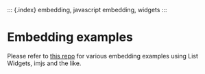 ::: {.index}
embedding, javascript embedding, widgets
:::

Embedding examples
==================

Please refer to [this
repo](https://github.com/intermine/intermine-embedding-examples) for
various embedding examples using List Widgets, imjs and the like.
